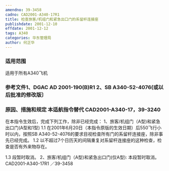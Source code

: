 ```yaml
---
amendno: 39-3458
cadno: CAD2001-A340-17R1
title: 检查旅客/机组门和紧急出口门的系留杆连接座
publishdate: 2001-12-10
effdate: 2001-12-12
tags: A340
categories: 华东管理局
author: 何正华
---
```


### 适用范围 
适用于所有A340飞机

### 参考文件1、DGAC AD 2001-190(B)R1 2、SB A340-52-4076(或以后批准的修改版〕

### 原因、措施和规定 本适航指令替代 CAD2001-A340-17，39-3240 
在本指令生效后，完成下列工作，除非已经完成：    1、旅客/机组门（A型)和紧急出口门(A型和1型) 
1.1
 在2001年6月20日（本指令原版的生效日期）后550飞行小时以内，按照SB A340-52-4076的要求目视检查所有门的系留杆连接座，除非事先已经完成。 
1.2
 以不超过7个日历天的间隔重复对系留杆连接座的这种检查，检查是否有外来物存在。 

1.3 段暂时取消。 
   2、旅客/机组门（A型)和紧急出口门(仅A型):       本段暂时取消。 
       CAD2001-A340-17R1   ／39-3458 
